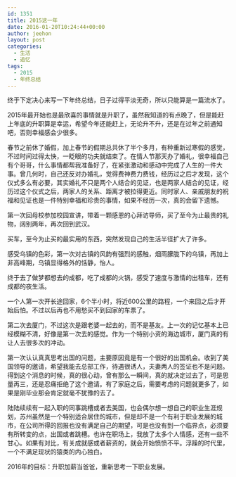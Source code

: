 ```yaml
---
id: 1351
title: 2015这一年
date: 2016-01-20T10:24:44+00:00
author: jeehon
layout: post
categories:
  - 生活
  - 追忆
tags:
  - 2015
  - 年终总结
---
```

终于下定决心来写一下年终总结，日子过得平淡无奇，所以只能算是一篇流水了。

2015年最开始也是最欣喜的事情就是升职了，虽然我知道的有点晚了，但是能赶上年底的升职算是幸运，希望今年还能赶上，无论升不升，还是在过年之前通知吧，否则幸福感会少很多。

春节之前休了婚假，加上春节的假期总共休了半个多月，有种重新过寒假的感觉，不过时间过得太快，一眨眼的功夫就结束了。在情人节那天办了婚礼，很幸福自己有个哥哥，什么事情都帮我准备好了，在紧张激动和感动中完成了人生的一件大事。曾几何时，自己还反对办婚礼，觉得费神费力费钱，经历过之后才发现，这个仪式多么有必要，其实婚礼不只是两个人结合的见证，也是两家人结合的见证，经历过这个仪式之后，两家人的关系、距离才被拉得更近。同时家人、亲戚朋友的祝福和见证也是一件特别幸福和珍贵的事情，如果不经历一次，真的会留下遗憾。<!--more-->

第一次回母校参加校园宣讲，带着一颗感恩的心拜访导师，买了至今为止最贵的礼物，阔别两年，再次回到武汉。

买车，至今为止买的最实用的东西，突然发现自己的生活半径扩大了许多。

感受乌镇的色彩，第一次对古镇的风韵有强烈的感触，烟雨朦胧下的乌镇，再加上非高峰期，乌镇显得格外的恬静，怡人。

终于去了做梦都想去的成都，吃了成都的火锅，感受了速度与激情的出租车，还有成都的夜生活。

一个人第一次开长途回家，6个半小时，将近600公里的路程，一个来回之后才开始后怕。不过以后再也不用愁买不到回家的车票了。

第二次去厦门，不过这次是跟老婆一起去的，而不是基友。上一次的记忆基本上已经模糊不清，好像是第一次去的感觉。作为一个特别小资的海边城市，厦门真的有让人去很多次的冲动。

第一次认认真真思考出国的问题，主要原因竟是有一个很好的出国机会。收到了美国领导的邀请，希望我能去总部工作，待遇很诱人，夫妻两人的签证也不是问题。得到这个消息的时候，真的很心动，曾有那么一瞬间，真的就决定过去了，可是思量再三，还是忍痛拒绝了这个邀请。有了家庭之后，需要考虑的问题就更多了，如果是刚毕业那会肯定就毫不犹豫的去了。

陆陆续续有一起入职的同事跳槽或者去美国，也会偶尔想一想自己的职业生涯规划，苏州虽然是一个特别适合居住的城市，但是却不是一个有利于职业发展的城市，在公司所得的回报也没有满足自己的期望，可是也没有到一个临界点，必须要有所转变的点，出国或者跳槽。也许在职场上，我放了太多个人情感，还有一些不甘心。如果有对比，有关成就感或者薪资的，就会开始愤愤不平。浮躁的时代里，一个不满足现状的猿类的内心独白。

2016年的目标：升职加薪当爸爸，重新思考一下职业发展。